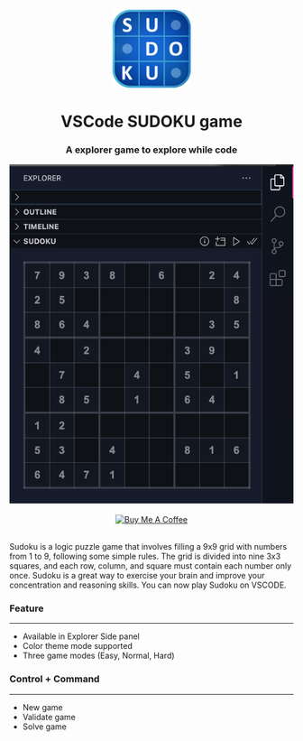 <div align="center">
<img src="https://raw.githubusercontent.com/smartameer/vscode-sudoku/master/media/logo.png" width="140" />

# VSCode SUDOKU game

### A explorer game to explore while code

<img src="https://raw.githubusercontent.com/smartameer/vscode-sudoku/master/screenshots/New%20Game%20(Dark%20mode).png" />
<br/><br/>
<a href="https://www.buymeacoffee.com/smartameer" target="_blank"><img src="https://cdn.buymeacoffee.com/buttons/v2/default-red.png" alt="Buy Me A Coffee" height="40" /></a>
<br/><br/>
</div>

Sudoku is a logic puzzle game that involves filling a 9x9 grid with numbers from 1 to 9, following some simple rules. The grid is divided into nine 3x3 squares, and each row, column, and square must contain each number only once. Sudoku is a great way to exercise your brain and improve your concentration and reasoning skills. You can now play Sudoku on VSCODE.

### Feature
---
- Available in Explorer Side panel
- Color theme mode supported
- Three game modes (Easy, Normal, Hard)

### Control + Command
---
- New game
- Validate game
- Solve game
